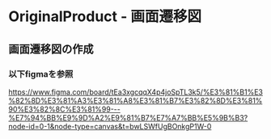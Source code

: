 # OriginalProduct - 画面遷移図

## 画面遷移図の作成  

### 以下figmaを参照  

https://www.figma.com/board/tEa3xgcqqX4p4joSpTL3k5/%E3%81%B1%E3%82%8D%E3%81%A3%E3%81%A8%E3%81%B7%E3%82%8D%E3%81%90%E3%82%8C%E3%81%99---%E7%94%BB%E9%9D%A2%E9%81%B7%E7%A7%BB%E5%9B%B3?node-id=0-1&node-type=canvas&t=bwLSWfUgBOnkgP1W-0